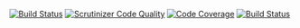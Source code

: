 [![Build Status](https://travis-ci.org/Zero2k/jsramverk.svg?branch=master)](https://travis-ci.org/Zero2k/jsramverk)
[![Scrutinizer Code Quality](https://scrutinizer-ci.com/g/Zero2k/jsramverk/badges/quality-score.png?b=master)](https://scrutinizer-ci.com/g/Zero2k/jsramverk/?branch=master)
[![Code Coverage](https://scrutinizer-ci.com/g/Zero2k/jsramverk/badges/coverage.png?b=master)](https://scrutinizer-ci.com/g/Zero2k/jsramverk/?branch=master)
[![Build Status](https://scrutinizer-ci.com/g/Zero2k/jsramverk/badges/build.png?b=master)](https://scrutinizer-ci.com/g/Zero2k/jsramverk/build-status/master)
